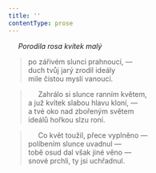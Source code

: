 ```yaml
---
title: ''
contentType: prose
---
```


     _Porodila rosa kvítek malý_

> po zářivém slunci prahnoucí, —  
> duch tvůj jarý zrodil ideály  
> mile čistou myslí vanoucí.

>      Zahrálo si slunce ranním květem,  
> a juž kvítek slabou hlavu kloní, —  
> a tvé oko nad zbořeným světem  
> ideálů hořkou slzu roní.

>      Co květ toužil, přece vyplněno —  
> políbením slunce uvadnul —  
> tobě osud dal však jiné věno —  
> snové prchli, ty jsi uchřadnul.
